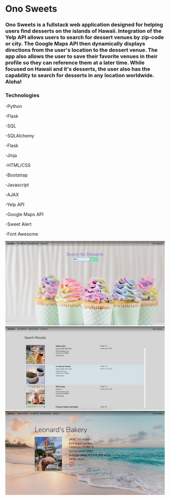 # Ono Sweets

### Ono Sweets is a fullstack web application designed for helping users find desserts on the islands of Hawaii.  Integration of the Yelp API allows users to search for dessert venues by zip-code or city. The Google Maps API then dynamically displays directions from the user's location to the dessert venue. The app also allows the user to save their favorite venues in their profile so they can reference them at a later time.  While focused  on Hawaii and it's desserts, the user also has the capability to search for desserts in any location worldwide. Aloha! 

### **Technologies**

-Python

-Flask

-SQL

-SQLAlchemy

-Flask

-Jinja

-HTML/CSS

-Bootstrap

-Javascript 

-AJAX

-Yelp API

-Google Maps API

-Sweet Alert

-Font Awesome

![example-1](static/img/search-example.jpeg)
![example-2](static/img/results-example.jpeg)
![example-3](static/img/venue-example.jpeg)
